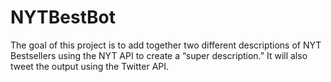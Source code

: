 # NYTBestBot
The goal of this project is to add together two different descriptions of NYT Bestsellers using the NYT API to create a “super description.” It will also tweet the output using the Twitter API.
